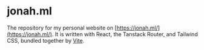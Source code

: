 # jonah.ml

The repository for my personal website on [https://jonah.ml/](https://jonah.ml/). It is written with React, the Tanstack Router, and Tailwind CSS, bundled together by [Vite](https://vitejs.dev/).
